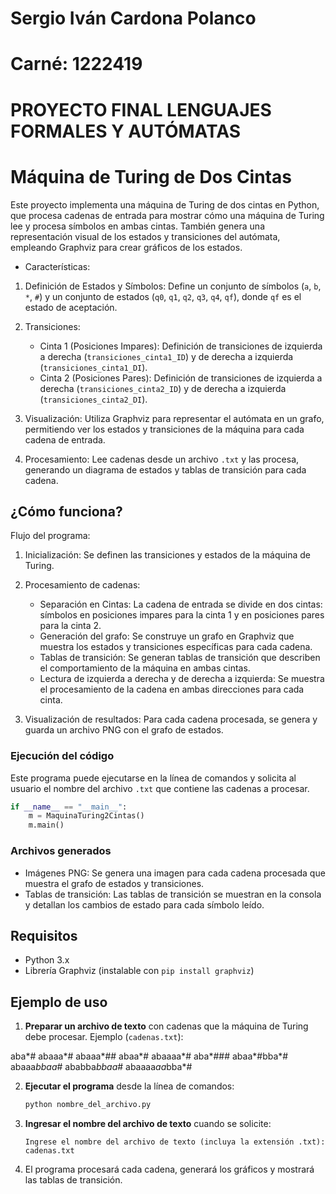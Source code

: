 # Sergio Iván Cardona Polanco
# Carné: 1222419
# PROYECTO FINAL LENGUAJES FORMALES Y AUTÓMATAS


# Máquina de Turing de Dos Cintas

Este proyecto implementa una máquina de Turing de dos cintas en Python, que procesa cadenas de entrada para mostrar cómo una máquina de Turing lee y procesa símbolos en ambas cintas. También genera una representación visual de los estados y transiciones del autómata, empleando Graphviz para crear gráficos de los estados.
- Características:

1. Definición de Estados y Símbolos: Define un conjunto de símbolos (`a`, `b`, `*`, `#`) y un conjunto de estados (`q0`, `q1`, `q2`, `q3`, `q4`, `qf`), donde `qf` es el estado de aceptación.
  
2. Transiciones:
   - Cinta 1 (Posiciones Impares): Definición de transiciones de izquierda a derecha (`transiciones_cinta1_ID`) y de derecha a izquierda (`transiciones_cinta1_DI`).
   - Cinta 2 (Posiciones Pares): Definición de transiciones de izquierda a derecha (`transiciones_cinta2_ID`) y de derecha a izquierda (`transiciones_cinta2_DI`).

3. Visualización: Utiliza Graphviz para representar el autómata en un grafo, permitiendo ver los estados y transiciones de la máquina para cada cadena de entrada.

4. Procesamiento: Lee cadenas desde un archivo `.txt` y las procesa, generando un diagrama de estados y tablas de transición para cada cadena.

## ¿Cómo funciona?

Flujo del programa:

1. Inicialización: Se definen las transiciones y estados de la máquina de Turing.
2. Procesamiento de cadenas:
   - Separación en Cintas: La cadena de entrada se divide en dos cintas: símbolos en posiciones impares para la cinta 1 y en posiciones pares para la cinta 2.
   - Generación del grafo: Se construye un grafo en Graphviz que muestra los estados y transiciones específicas para cada cadena.
   - Tablas de transición: Se generan tablas de transición que describen el comportamiento de la máquina en ambas cintas.
   - Lectura de izquierda a derecha y de derecha a izquierda: Se muestra el procesamiento de la cadena en ambas direcciones para cada cinta.

3. Visualización de resultados: Para cada cadena procesada, se genera y guarda un archivo PNG con el grafo de estados.

### Ejecución del código

Este programa puede ejecutarse en la línea de comandos y solicita al usuario el nombre del archivo `.txt` que contiene las cadenas a procesar.

```python
if __name__ == "__main__":
    m = MaquinaTuring2Cintas()
    m.main()
```

### Archivos generados

- Imágenes PNG: Se genera una imagen para cada cadena procesada que muestra el grafo de estados y transiciones.
- Tablas de transición: Las tablas de transición se muestran en la consola y detallan los cambios de estado para cada símbolo leído.

## Requisitos

- Python 3.x
- Librería Graphviz (instalable con `pip install graphviz`)

## Ejemplo de uso

1. **Preparar un archivo de texto** con cadenas que la máquina de Turing debe procesar. Ejemplo (`cadenas.txt`):

aba*#
abaaa*#
abaaa*##
abaa*#
abaaaa*#
aba*###
abaa*#bba*#
abaaa*bbaa*#
ababba*bbaa*#
abaaaa*aa*bba*#

2. **Ejecutar el programa** desde la línea de comandos:
   ```bash
   python nombre_del_archivo.py
   ```

3. **Ingresar el nombre del archivo de texto** cuando se solicite:
   ```
   Ingrese el nombre del archivo de texto (incluya la extensión .txt): cadenas.txt
   ```

4. El programa procesará cada cadena, generará los gráficos y mostrará las tablas de transición.

